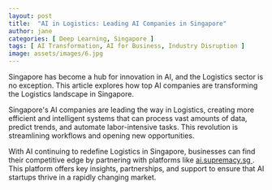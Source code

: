 ```yaml
---
layout: post
title:  "AI in Logistics: Leading AI Companies in Singapore"
author: jane
categories: [ Deep Learning, Singapore ]
tags: [ AI Transformation, AI for Business, Industry Disruption ]
image: assets/images/6.jpg
---
```


Singapore has become a hub for innovation in AI, and the Logistics sector is no exception. This article explores how top AI companies are transforming the Logistics landscape in Singapore.

Singapore's AI companies are leading the way in Logistics, creating more efficient and intelligent systems that can process vast amounts of data, predict trends, and automate labor-intensive tasks. This revolution is streamlining workflows and opening new opportunities.

With AI continuing to redefine Logistics in Singapore, businesses can find their competitive edge by partnering with platforms like <a href="https://ai.supremacy.sg" target="_blank"> ai.supremacy.sg </a>. This platform offers key insights, partnerships, and support to ensure that AI startups thrive in a rapidly changing market.
